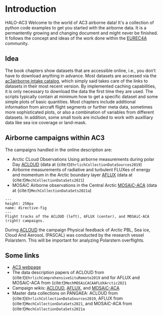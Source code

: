 # Introduction
HALO-AC3 Welcome to the world of AC3 airborne data! It's a collection of python code examples to get you started with the airborne data. It is a permantently growing and changing document and might never be finished. It follows the concept and ideas of the work done within the [EUREC4A](https://howto.eurec4a.eu/intro.html) community.

## Idea
The book chapters show datasets that are accessible online, i.e., you don’t have to download anything in advance. Most datasets are accessed via the [ac3airborne intake catalog](https://github.com/igmk/ac3airborne-intake), which simply said takes care of the links to datasets in their most recent version. By implemented caching capabilities, it is only necessary to download the data the first time they are used. The scripts typically contain at minimum how to get a specific dataset and some simple plots of basic quantities. Most chapters include additional information from aircraft flight segments or further meta data, sometimes more sophisticated plots, or also a combination of variables from different datasets. In addition, some small tools are included to work with auxilliary data like sea ice coverage or land-mask. 

## Airborne campaigns within AC3

The campaigns handled in the online description are:

- Arctic CLoud Observations Using airborne measurements during polar Day [ACLOUD](https://home.uni-leipzig.de/~ehrlich/ACLOUD_wiki_doku/doku.php) (data at {cite:t}`EhrlichCollectionDataSources2019`) 
- Airborne measurements of radiative and turbulent FLUXes of energy and momentum in the Arctic boundary layer [AFLUX](https://home.uni-leipzig.de/~ehrlich/AFLUX_wiki_doku/doku.php?id=start) (data at {cite:t}`MechCollectionDataSets2021`)
- MOSAiC Airborne observations in the Central Arctic [MOSAiC-ACA](https://home.uni-leipzig.de/~ehrlich/MOSAiC_ACA_wiki_doku/doku.php?id=start) (data at {cite:t}`MechCollectionDataSets2021a`)

```{figure} img/tracks.png
---
height: 250px
name: directive-fig
---
Flight tracks of the ACLOUD (left), AFLUX (center), and MOSAiC-ACA (right) campaigns.
```

During [ACLOUD](https://home.uni-leipzig.de/~ehrlich/ACLOUD_wiki_doku/doku.php) the campaign Physical feedback of Arctic PBL, Sea ice, Cloud And AerosoL (PASCAL) was conducted by the research vessel Polarstern. This will be important for analyzing Polarstern overflights.

## Some links
* [AC3 webpage](http://www.ac3-tr.de/)
* The data description papers of ACLOUD from {cite:t}`EhrlichComprehensiveSituRemote2019` and for AFLUX and MOSAiC-ACA from {cite:t}`MechMOSAiCACAAFLUXArctic2021`
* Campaign wikis: [ACLOUD](https://home.uni-leipzig.de/~ehrlich/ACLOUD_wiki_doku/doku.php), [AFLUX](https://home.uni-leipzig.de/~ehrlich/AFLUX_wiki_doku/doku.php?id=start), and [MOSAiC-ACA](https://home.uni-leipzig.de/~ehrlich/MOSAiC_ACA_wiki_doku/doku.php?id=start)
* Master data collections on PANGAEA: ACLOUD from {cite:t}`EhrlichCollectionDataSources2019`, AFLUX from {cite:t}`MechCollectionDataSets2021`, and MOSAiC-ACA from {cite:t}`MechCollectionDataSets2021a`
